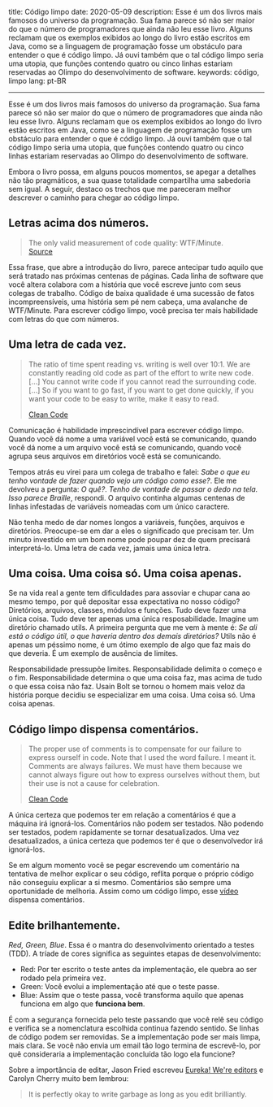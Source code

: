 title: Código limpo
date: 2020-05-09
description: Esse é um dos livros mais famosos do universo da programação. Sua fama parece só não ser maior do que o número de programadores que ainda não leu esse livro. Alguns reclamam que os exemplos exibidos ao longo do livro estão escritos em Java, como se a linguagem de programação fosse um obstáculo para entender o que é código limpo. Já ouvi também que o tal código limpo seria uma utopia, que funções contendo quatro ou cinco linhas estariam reservadas ao Olimpo do desenvolvimento de software.
keywords: código, limpo
lang: pt-BR

---

Esse é um dos livros mais famosos do universo da programação. Sua fama parece só não ser maior do que o número de programadores que ainda não leu esse livro. Alguns reclamam que os exemplos exibidos ao longo do livro estão escritos em Java, como se a linguagem de programação fosse um obstáculo para entender o que é código limpo. Já ouvi também que o tal código limpo seria uma utopia, que funções contendo quatro ou cinco linhas estariam reservadas ao Olimpo do desenvolvimento de software.

Embora o livro possa, em alguns poucos momentos, se apegar a detalhes não tão pragmáticos, a sua quase totalidade compartilha uma sabedoria sem igual. A seguir, destaco os trechos que me pareceram melhor descrever o caminho para chegar ao código limpo.

## Letras acima dos números.

> The only valid measurement of code quality: WTF/Minute.  
> [Source](https://www.osnews.com/story/19266/wtfsm/)

Essa frase, que abre a introdução do livro, parece antecipar tudo aquilo que será tratado nas próximas centenas de páginas. Cada linha de software que você altera colabora com a história que você escreve junto com seus colegas de trabalho. Código de baixa qualidade é uma sucessão de fatos incompreensíveis, uma história sem pé nem cabeça, uma avalanche de WTF/Minute. Para escrever código limpo, você precisa ter mais habilidade com letras do que com números.

## Uma letra de cada vez.

> The ratio of time spent reading vs. writing is well over 10:1. We are constantly reading old code as part of the effort to write new code. […] You cannot write code if you cannot read the surrounding code. […] So if you want to go fast, if you want to get done quickly, if you want your code to be easy to write, make it easy to read.
>
> [Clean Code](https://www.thriftbooks.com/w/clean-code-a-handbook-of-agile-software-craftsmanship-robert-c-martin-series_robert-c-martin/332840/#isbn=0132350882&idiq=10169803)

Comunicação é habilidade imprescindível para escrever código limpo. Quando você dá nome a uma variável você está se comunicando, quando você dá nome a um arquivo você está se comunicando, quando você agrupa seus arquivos em diretórios você está se comunicando.

Tempos atrás eu virei para um colega de trabalho e falei: *Sabe o que eu tenho vontade de fazer quando vejo um código como esse?*. Ele me devolveu a pergunta: *O quê?*. *Tenho de vontade de passar o dedo na tela. Isso parece Braille*, respondi. O arquivo continha algumas centenas de linhas infestadas de variáveis nomeadas com um único caractere.

Não tenha medo de dar nomes longos a variáveis, funções, arquivos e diretórios. Preocupe-se em dar a eles o significado que precisam ter. Um minuto investido em um bom nome pode poupar dez de quem precisará interpretá-lo. Uma letra de cada vez, jamais uma única letra.

## Uma coisa. Uma coisa só. Uma coisa apenas.

Se na vida real a gente tem dificuldades para assoviar e chupar cana ao mesmo tempo, por quê depositar essa expectativa no nosso código? Diretórios, arquivos, classes, módulos e funções. Tudo deve fazer uma única coisa. Tudo deve ter apenas uma única resposabilidade. Imagine um diretório chamado utils. A primeira pergunta que me vem à mente é: *Se ali está o código útil, o que haveria dentro dos demais diretórios?* Utils não é apenas um péssimo nome, é um ótimo exemplo de algo que faz mais do que deveria. É um exemplo de ausência de limites.

Responsabilidade pressupõe limites. Responsabilidade delimita o começo e o fim. Responsabilidade determina o que uma coisa faz, mas acima de tudo o que essa coisa não faz. Usain Bolt se tornou o homem mais veloz da história porque decidiu se especializar em uma coisa. Uma coisa só. Uma coisa apenas.

## Código limpo dispensa comentários.

> The proper use of comments is to compensate for our failure to express ourself in code. Note that I used the word failure. I meant it. Comments are always failures. We must have them because we cannot always figure out how to express ourselves without them, but their use is not a cause for celebration.
>
> [Clean Code](https://www.thriftbooks.com/w/clean-code-a-handbook-of-agile-software-craftsmanship-robert-c-martin-series_robert-c-martin/332840/#isbn=0132350882&idiq=10169803)

A única certeza que podemos ter em relação a comentários é que a máquina irá ignorá-los. Comentários não podem ser testados. Não podendo ser testados, podem rapidamente se tornar desatualizados. Uma vez desatualizados, a única certeza que podemos ter é que o desenvolvedor irá ignorá-los.

Se em algum momento você se pegar escrevendo um comentário na tentativa de melhor explicar o seu código, reflita porque o próprio código não conseguiu explicar a si mesmo. Comentários são sempre uma oportunidade de melhoria. Assim como um código limpo, esse [vídeo](https://youtu.be/wXaC0YvDgIo?t=237) dispensa comentários.

## Edite brilhantemente.

*Red, Green, Blue*. Essa é o mantra do desenvolvimento orientado a testes (TDD). A tríade de cores significa as seguintes etapas de desenvolvimento:

- Red: Por ter escrito o teste antes da implementação, ele quebra ao ser rodado pela primeira vez.
- Green: Você evolui a implementação até que o teste passe.
- Blue: Assim que o teste passa, você transforma aquilo que apenas funciona em algo que **funciona bem**.

É com a segurança fornecida pelo teste passando que você relê seu código e verifica se a nomenclatura escolhida continua fazendo sentido. Se linhas de código podem ser removidas. Se a implementação pode ser mais limpa, mais clara. Se você não envia um email tão logo termina de escrevê-lo, por quê consideraria a implementação concluída tão logo ela funcione?

Sobre a importância de editar, Jason Fried escreveu [Eureka! We're editors](https://signalvnoise.com/posts/2930-svn-flashback-eureka-were-editors) e Carolyn Cherry muito bem lembrou:

> It is perfectly okay to write garbage as long as you edit brilliantly.
